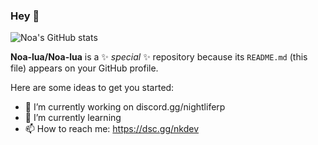 ### Hey 👋

![Noa's GitHub stats](https://github-readme-stats.vercel.app/api?username=Noa-lua&hide=contribs,prs)


**Noa-lua/Noa-lua** is a ✨ _special_ ✨ repository because its `README.md` (this file) appears on your GitHub profile.

Here are some ideas to get you started:

- 🔭 I’m currently working on discord.gg/nightliferp
- 🌱 I’m currently learning
- 📫 How to reach me: https://dsc.gg/nkdev

